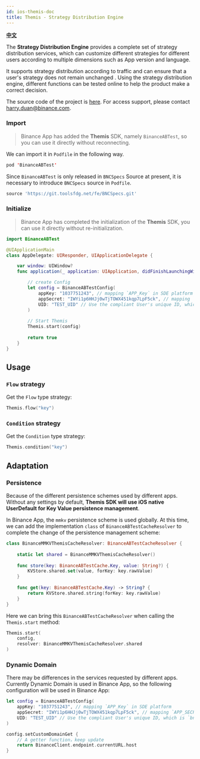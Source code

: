 ```yaml
---
id: ios-themis-doc
title: Themis - Strategy Distribution Engine
---
```


**[中文](themis-sdk-ios-doc-zh.md)**

The **Strategy Distribution Engine** provides a complete set of strategy distribution services, which can customize different strategies for different users according to multiple dimensions such as App version and language. 

It supports strategy distribution according to traffic and can ensure that a user's strategy does not remain unchanged . Using the strategy distribution engine, different functions can be tested online to help the product make a correct decision.

The source code of the project is [here](https://git.toolsfdg.net/fe/BinanceABTest). For access support, please contact harry.duan@binance.com.

### Import

> Binance App has added the **Themis** SDK, namely `BinanceABTest`, so you can use it directly without reconnecting.

We can import it in `Podfile` in the following way.

```swift
pod 'BinanceABTest'
```
Since `BinanceABTest` is only released in `BNCSpecs` Source at present, it is necessary to introduce `BNCSpecs` source in `Podfile`.

```ruby
source 'https://git.toolsfdg.net/fe/BNCSpecs.git'
```

### Initialize

> Binance App has completed the initialization of the **Themis** SDK, you can use it directly without re-initialization.

```swift
import BinanceABTest

@UIApplicationMain
class AppDelegate: UIResponder, UIApplicationDelegate {

    var window: UIWindow?
    func application(_ application: UIApplication, didFinishLaunchingWithOptions launchOptions: [UIApplication.LaunchOptionsKey: Any]?) -> Bool {

        // create Config
        let config = BinanceABTestConfig(
            appKey: "1037751243", // mapping `APP_Key` in SDE platform
            appSecret: "IWYi1p6HHJj0wTjTOWX451kqp7LpF5ck", // mapping `APP_SECRET` in SDE platform
            UID: "TEST_UID" // Use the compliant User's unique ID, which is `bnc_uuid` in Binance App
        )
        
        // Start Themis
        Themis.start(config)
        
        return true
    }
}
```

## Usage

### `Flow` strategy

Get the `Flow` type strategy:

```swift
Themis.flow("key")
```

### `Condition` strategy

Get the `Condition` type strategy:

```swift
Themis.condition("key")
```


## Adaptation

### Persistence

Because of the different persistence schemes used by different apps. Without any settings by default, **Themis SDK will use iOS native UserDefault for Key Value persistence management**.

In Binance App, the `mmkv` persistence scheme is used globally. At this time, we can add the implementation `class` of `BinanceABTestCacheResolver` to complete the change of the persistence management scheme:

```swift
class BinanceMMKVThemisCacheResolver: BinanceABTestCacheResolver {
    
    static let shared = BinanceMMKVThemisCacheResolver()
    
    func store(key: BinanceABTestCache.Key, value: String?) {
        KVStore.shared.set(value, forKey: key.rawValue)
    }
    
    func get(key: BinanceABTestCache.Key) -> String? {
        return KVStore.shared.string(forKey: key.rawValue)
    }
}

```

Here we can bring this `BinanceABTestCacheResolver` when calling the `Themis.start` method:

```swift
Themis.start(
    config,
    resolver: BinanceMMKVThemisCacheResolver.shared
)
```


### Dynamic Domain 

There may be differences in the services requested by different apps. Currently Dynamic Domain is used in Binance App, so the following configuration will be used in Binance App:

```swift
let config = BinanceABTestConfig(
    appKey: "1037751243", // mapping `APP_Key` in SDE platform
    appSecret: "IWYi1p6HHJj0wTjTOWX451kqp7LpF5ck", // mapping `APP_SECRET` in SDE platform
    UID: "TEST_UID" // Use the compliant User's unique ID, which is `bnc_uuid` in Binance App
)

config.setCustomDomainGet {
    // A getter function，keep update
    return BinanceClient.endpoint.currentURL.host
}
```





